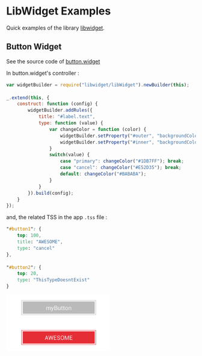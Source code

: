 # LibWidget Examples
Quick examples of the library [libwidget](https://github.com/TheSmiths/libwidget). 

## Button Widget
See the source code of
[button.widget](https://github.com/TheSmiths/libwidgetExamples/tree/master/app/widgets/button.widget)

In button.widget's controller : 
```javascript
var widgetBuilder = require("libwidget/libWidget").newBuilder(this);

_.extend(this, {
    construct: function (config) {
        widgetBuilder.addRules({
            title: "#label.text",
            type: function (value) {
                var changeColor = function (color) {
                    widgetBuilder.setProperty("#outer", "backgroundColor", color);
                    widgetBuilder.setProperty("#inner", "backgroundColor", color);
                }
                switch(value) {
                    case "primary": changeColor("#1DB7FF"); break;
                    case "cancel": changeColor("#E52D35"); break;
                    default: changeColor("#BABABA");
                }
            }
        }).build(config);
    }
});
```
and, the related TSS in the app `.tss` file :
```css
"#button1": {
    top: 100,
    title: "AWESOME",
    type: "cancel"
},

"#button2": {
    top: 20,
    type: "ThisTypeDoesntExist"
}
```

![button.widget](images/button.widget.png)





